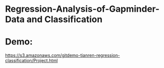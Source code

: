# Regression-Analysis-of-Gapminder-Data and Classification
# Demo:
https://s3.amazonaws.com/gitdemo-tianren-regression-classification/Project.html
